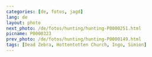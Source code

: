 ```yaml
---
categories: [de, fotos, jagd]
lang: de
layout: photo
next_photo: /de/fotos/hunting/hunting-P0000251.html
picname: P0000323
prev_photo: /de/fotos/hunting/hunting-P0000149.html
tags: [Dead Zebra, Hottentotten Church, Ingo, Simion]
---
```

